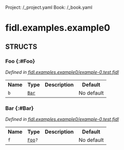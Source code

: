 Project: /_project.yaml
Book: /_book.yaml

# fidl.examples.example0




## **STRUCTS**

### Foo {:#Foo}
*Defined in [fidl.examples.example0/example-0.test.fidl](https://fuchsia.googlesource.com/fuchsia/+/master/zircon/tools/fidl/examples/example-0.test.fidl#7)*





<table>
    <tr><th>Name</th><th>Type</th><th>Description</th><th>Default</th></tr><tr>
            <td><code>b</code></td>
            <td>
                <code><a class='link' href='#Bar'>Bar</a></code>
            </td>
            <td></td>
            <td>No default</td>
        </tr>
</table>

### Bar {:#Bar}
*Defined in [fidl.examples.example0/example-0.test.fidl](https://fuchsia.googlesource.com/fuchsia/+/master/zircon/tools/fidl/examples/example-0.test.fidl#11)*





<table>
    <tr><th>Name</th><th>Type</th><th>Description</th><th>Default</th></tr><tr>
            <td><code>f</code></td>
            <td>
                <code><a class='link' href='#Foo'>Foo</a>?</code>
            </td>
            <td></td>
            <td>No default</td>
        </tr>
</table>













